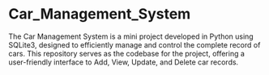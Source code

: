 # Car_Management_System
The Car Management System is a mini project developed in Python using SQLite3, designed to efficiently manage and control the complete record of cars. This repository serves as the codebase for the project, offering a user-friendly interface to Add, View, Update, and Delete car records. 
